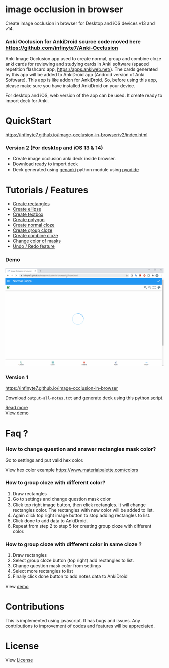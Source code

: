 # image occlusion in browser

Create image occlusion in browser for Desktop and iOS devices v13 and v14.

### Anki Occlusion for AnkiDroid source code moved here https://github.com/infinyte7/Anki-Occlusion

Anki Image Occlusion app used to create normal, group and combine cloze anki cards for reviewing and studying cards in Anki software (spaced repetition flashcard app, https://apps.ankiweb.net/). The cards generated by this app will be added to AnkiDroid app (Android version of Anki Software). This app is like addon for AnkiDroid. So, before using this app, please make sure you have installed AnkiDroid on your device.

For desktop and iOS, web version of the app can be used. It create ready to import deck for Anki.

# QuickStart
https://infinyte7.github.io/image-occlusion-in-browser/v2/index.html

### Version 2 (For desktop and iOS 13 & 14)
- Create image occlusion anki deck inside browser.
- Download ready to import deck
- Deck generated using [genanki](https://github.com/kerrickstaley/genanki) python module using [pyodide](https://github.com/iodide-project/pyodide)


# Tutorials / Features
- [Create rectangles](demo/demo_draw_anywhere.gif)
- [Create ellipse](https://github.com/infinyte7/image-occlusion-in-browser/blob/master/demo/demo_multiple_polygon.gif)
- [Create textbox](https://github.com/infinyte7/image-occlusion-in-browser/blob/master/demo/demo_text_box.gif)
- [Create polygon](https://github.com/infinyte7/image-occlusion-in-browser/blob/master/demo/demo_multiple_polygon.gif)
- [Create normal cloze](demo/demo_create.gif)
- [Create group cloze](demo/demo_group_element.gif)
- [Create combine cloze](demo/combine_cloze_demo_browser.gif)
- [Change color of masks](demo/demo_change_color.gif)
- [Undo / Redo feature](https://github.com/infinyte7/image-occlusion-in-browser/blob/master/demo/demo_undo_redo.gif)


### Demo
![](demo/demo_v2.gif)

### Version 1
https://infinyte7.github.io/image-occlusion-in-browser

Download ```output-all-notes.txt``` and generate deck using this [python script](https://github.com/infinyte7/image-occlusion-in-browser/blob/master/image-occ-deck-export.py).

[Read more](Create-In-Browser.md)<br>
[View demo](demo/combine_cloze_demo_browser.gif)

# Faq ?
### How to change question and answer rectangles mask color?
Go to settings and put valid hex color.

View hex color example https://www.materialpalette.com/colors

### How to group cloze with different color?
1. Draw rectangles
2. Go to settings and change question mask color
3. Click top right image button, then click rectangles. It will change rectangles color. The rectangles with new color will be added to list.
4. Again click top right image button to stop adding rectangles to list. 
5. Click done to add data to AnkiDroid.
6. Repeat from step 2 to step 5 for creating group cloze with different color.

### How to group cloze with different color in same cloze ?
1. Draw rectangles
2. Select group cloze button (top right) add rectangles to list.
3. Change question mask color from settings
4. Select more rectangles to list
5. Finally click done button to add notes data to AnkiDroid

View [demo](https://user-images.githubusercontent.com/12841290/95605099-0d038b00-0a8b-11eb-81ed-58a7e03c254e.gif)

# Contributions
This is implemented using javascript. It has bugs and issues. Any contributions to improvement of codes and features will be appreciated.

# License
View [License](License.md)